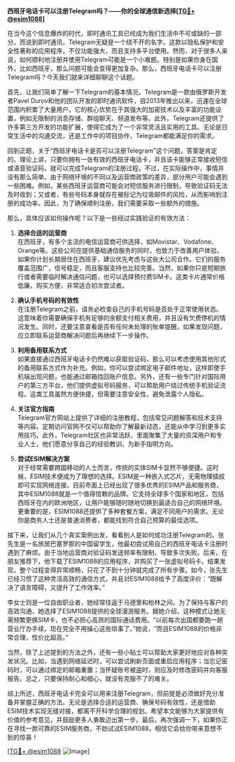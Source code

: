 **西班牙电话卡可以注册Telegram吗？——你的全球通信新选择[[TG💪+ @esim1088](https://t.me/s/esim1088)]**

在当今这个信息爆炸的时代，即时通讯工具已经成为我们生活中不可或缺的一部分。而说到即时通讯，Telegram无疑是一个绕不开的名字。这款以隐私保护和安全性著称的应用程序，不仅功能强大，而且支持多平台使用。然而，对于很多人来说，如何顺利地注册并使用Telegram可能是一个小难题。特别是如果你身在国外，比如西班牙，那么问题可能会变得更加复杂。那么，西班牙电话卡可以注册Telegram吗？今天我们就来详细聊聊这个话题。

首先，让我们简单了解一下Telegram的基本情况。Telegram是一款由俄罗斯开发者Pavel Durov和他的团队开发的即时通讯软件，自2013年推出以来，迅速在全球范围内积累了大量用户。它的核心优势在于其强大的加密技术以及丰富的功能设置，例如无限制的消息存储、群组聊天、频道发布等。此外，Telegram还提供了许多第三方开发的功能扩展，使得它成为了一个非常灵活且实用的工具。无论是日常生活中的沟通交流，还是工作中的项目协作，Telegram都能满足你的需求。

回到正题，关于“西班牙电话卡是否可以注册Telegram”这个问题，答案是肯定的。理论上讲，只要你拥有一张有效的西班牙电话卡，并且该卡能够正常接收短信或语音验证码，就可以完成Telegram的注册过程。不过，在实际操作中，事情并没有那么简单。由于网络环境的不同以及运营商政策的差异，部分用户可能会遇到一些困难。例如，某些西班牙运营商可能会对短信服务进行限制，导致验证码无法及时收到；又或者，有些号码本身就存在被标记为垃圾邮件的风险，从而影响到注册的成功率。因此，为了确保顺利注册，我们需要采取一些额外的措施。

那么，具体应该如何操作呢？以下是一些经过实践验证的有效方法：

1. **选择合适的运营商**  
   在西班牙，有多个主流的电信运营商可供选择，如Movistar、Vodafone、Orange等。这些公司在提供基础通信服务的同时，也致力于改善用户体验。如果你计划长期居住在西班牙，建议优先考虑与这些大公司合作。它们的服务覆盖范围广，信号稳定，而且客服支持也比较完善。当然，如果你只是短期旅行或者需要临时解决通信问题，也可以选择预付费SIM卡。这类卡片通常价格低廉，购买方便，非常适合初次尝试者。

2. **确认手机号码的有效性**  
   在注册Telegram之前，请务必检查自己的手机号码是否处于正常使用状态。这意味着你需要确保手机有足够的余额支付相关费用，并且没有欠费停机的情况发生。同时，还要注意查看是否有任何未处理的账单提醒。如果发现问题，应立即联系运营商解决问题后再继续下一步操作。

3. **利用备用联系方式**  
   如果直接通过西班牙电话卡仍然难以获取验证码，那么可以考虑使用其他形式的备用联系方式作为补充。例如，你可以尝试绑定电子邮件地址，这样即使手机端出现问题，也能通过邮箱找回账户信息。另外，还有一些专门针对国际用户的第三方平台，他们提供虚拟号码服务，可以帮助用户绕过传统手机验证流程。这类工具虽然方便快捷，但需要注意安全性，避免泄露个人隐私。

4. **关注官方指南**  
   Telegram官方网站上提供了详细的注册教程，包括常见问题解答和技术支持等内容。定期访问官网不仅可以帮助你了解最新动态，还能从中学习到更多实用技巧。此外，Telegram社区也非常活跃，里面聚集了大量的资深用户和专业人士，他们愿意分享自己的经验教训，为新手指明方向。

5. **尝试ESIM解决方案**  
   对于经常需要跨国移动的人士而言，传统的实体SIM卡显然不够便捷。这时候，ESIM技术便成为了理想的选择。ESIM是一种嵌入式芯片，无需物理插拔即可实现网络连接。目前市面上已经出现了很多优秀的ESIM产品和服务商，其中ESIM1088就是一个值得信赖的品牌。它支持全球多个国家和地区，包括西班牙在内的欧洲地区，让用户能够随时随地切换到最适合自己的网络环境。更重要的是，ESIM1088还提供了多种套餐方案，满足不同用户的需求。无论你是商务人士还是普通消费者，都能找到符合自己预算的最佳选项。

接下来，让我们从几个真实案例出发，看看别人是如何成功注册Telegram的。张先生是一名旅居巴塞罗那的中国留学生，他最初尝试用自己的西班牙电话卡注册时遇到了麻烦。由于当地运营商对验证码发送频率有限制，导致多次失败。后来，在朋友推荐下，他下载了ESIM1088的应用程序，并购买了一张虚拟号码卡。结果发现，整个过程变得异常顺畅，只花了不到十分钟就完成了所有步骤。如今，张先生已经习惯了这种灵活高效的通信方式，并且对ESIM1088给予了高度评价：“既解决了语言障碍，又提升了工作效率。”

李女士则是一位自由职业者，她经常往返于马德里和柏林之间。为了保持与客户的高效沟通，她选择了ESIM1088提供的全球漫游服务。据她介绍，这种模式让她无需频繁更换SIM卡，也不必担心高昂的国际通话费用。“以前每次出国都要跑一趟营业厅办手续，现在完全不用操心这些琐事了。”她说，“而且ESIM1088的价格非常合理，性价比超高。”

当然，除了上述提到的方法之外，还有一些小贴士可以帮助大家更好地应对各种突发状况。比如，当遇到网络延迟时，可以尝试刷新页面或重启应用程序；当忘记密码时，可以通过绑定的邮箱重置；当怀疑账号被盗时，则应及时修改密码并向客服报告。总之，只要保持耐心和细心，就没有克服不了的难关。

综上所述，西班牙电话卡完全可以用来注册Telegram，但前提是必须做好充分准备并掌握正确的方法。无论是选择合适的运营商、确保号码有效性，还是借助ESIM技术实现无缝对接，都离不开科学合理的规划。希望本文能够为大家提供有价值的参考意见，并鼓励更多人勇敢迈出第一步。最后，再次强调一下，如果你正在寻找一款可靠的ESIM服务商，不妨试试ESIM1088，相信它会给你带来意想不到的惊喜！

[[TG💪+ @esim1088](https://t.me/s/esim1088) ![Image](https://i.postimg.cc/4NQfJmqS/Snipaste-2025-05-13-00-14-12.png)]